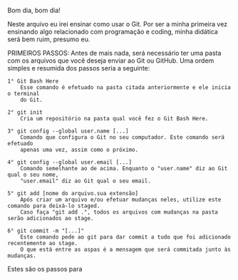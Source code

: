 Bom dia, bom dia!

Neste arquivo eu irei ensinar como usar o Git. Por ser a minha primeira vez ensinando algo 
relacionado com programação e coding, minha didática será bem ruim, presumo eu.

PRIMEIROS PASSOS:
Antes de mais nada, será necessário ter uma pasta com os arquivos que você deseja enviar ao Git ou GitHub.
Uma ordem simples e resumida dos passos seria a seguinte:

    1° Git Bash Here
        Esse comando é efetuado na pasta citada anteriormente e ele inicia o terminal 
        do Git.

    2° git init
        Cria um repositório na pasta qual você fez o Git Bash Here.

    3° git config --global user.name [...]
        Comando que configura o Git no seu computador. Este comando será efetuado 
        apenas uma vez, assim como o próximo.

    4° git config --global user.email [...]
        Comando semelhante ao de acima. Enquanto o "user.name" diz ao Git qual o seu nome,
        "user.email" diz ao Git qual o seu email.

    5° git add [nome do arquivo.sua extensão]
        Após criar um arquivo e/ou efetuar mudanças neles, utilize este comando para deixá-lo staged. 
        Caso faça "git add .", todos os arquivos com mudanças na pasta serão adicionados ao stage.
        
    6° git commit -m "[...]"
        Este comando pede ao git para dar commit a tudo que foi adicionado recentemente ao stage.
        O que está entre as aspas é a mensagem que será commitada junto às mudanças.

Estes são os passos para